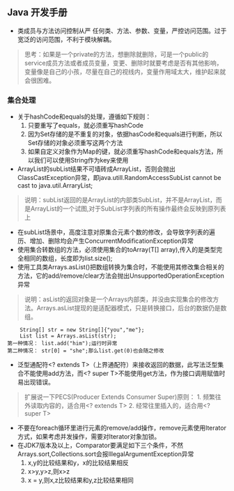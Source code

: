 ## Java 开发手册
* 类成员与方法访问控制从严
任何类、方法、参数、变量，严控访问范围。过于宽泛的访问范围，不利于模块解耦。
>思考：如果是一个private的方法，想删除就删除，可是一个public的service成员方法或者成员变量，变更、删除时就要考虑是否有其他影响，变量像是自己的小孩，尽量在自己的视线内，变量作用域太大，维护起来就会很困难。
### 集合处理
* 关于hashCode和equals的处理，遵循如下规则：
	1. 只要重写了equals，就必须重写hashCode
	2. 因为Set存储的是不重复的对象，依据hasCode和equals进行判断，所以Set存储的对象必须重写这两个方法
	3. 如果自定义对象作为Map的键，就必须重写hashCode和equals方法，所以我们可以使用String作为key来使用
* ArrayList的subList结果不可墙砖成ArrayList，否则会抛出ClassCastException异常，即java.utill.RandomAccessSubList cannot be cast to java.util.ArraryList;
> 说明：subList返回的是ArrayList的内部类SubList，并不是ArrayList，而是ArrayList的一个试图,对于SubList字列表的所有操作最终会反映到原列表上
* 在subList场景中，高度注意对原集合元素个数的修改，会导致字列表的遍历、增加、删除均会产生ConcurrentModificationException异常
* 使用集合转数组的方法，必须使用集合的toArray(T[] array),传入的是类型完全相同的数组，长度即为list.size();
* 使用工具类Arrays.asList()把数组转换为集合时，不能使用其修改集合相关的方法，它的add/remove/clear方法会抛出UnsupportedOperationException异常
> 说明：asList的返回对象是一个Arrays内部类，并没由实现集合的修改方法。Arrays.asList提现的是适配器模式，只是转换接口，后台的数据仍是数组。
```
	String[] str = new String[]{"you","me"};
	List list = Arrays.asList(str);
第一种情况： list.add("him");运行时异常
第二种情况： str[0] = "she";那么list.get(0)也会随之修改
``` 
* 泛型通配符<? extends T>（上界通配符）来接收返回的数据，此写法泛型集合不能使用add方法，而<? super T>不能使用get方法，作为接口调用赋值时易出现错误。
> 扩展说一下PECS(Producer Extends Consumer Super)原则：
	1. 频繁往外读取内容的，适合用<? extends T>
	2. 经常往里插入的，适合用<? super T>
* 不要在foreach循环里进行元素的remove/add操作，remove元素使用Iterator方式，如果考虑并发操作，需要对Iterator对象加锁。
* 在JDK7版本及以上，Comparator要满足如下三个条件，不然Arrays.sort,Collections.sort会报IllegalArgumentException异常
	1. x,y的比较结果和y，x的比较结果相反
	2. x>y,y>z,则x>z
	3. x = y,则x,z比较结果和y,z比较结果相同